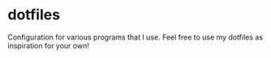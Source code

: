 # dotfiles

Configuration for various programs that I use. Feel free to use my dotfiles as
inspiration for your own!
